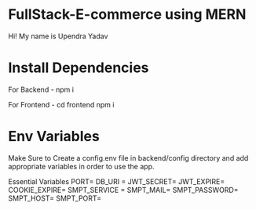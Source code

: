# FullStack-E-commerce using MERN

Hi! My name is Upendra Yadav

# Install Dependencies

For Backend - npm i

For Frontend - cd frontend  npm i

# Env Variables
Make Sure to Create a config.env file in backend/config directory and add appropriate variables in order to use the app.

Essential Variables 
PORT= 
DB_URI = 
JWT_SECRET= 
JWT_EXPIRE= 
COOKIE_EXPIRE= 
SMPT_SERVICE = 
SMPT_MAIL= 
SMPT_PASSWORD= 
SMPT_HOST= 
SMPT_PORT= 

